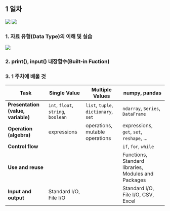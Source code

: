 ## 1 일차 
![](https://miro.medium.com/v2/resize:fit:1100/format:webp/1*FTv0YjReFNoE8phRcfFKBg.png)
![](https://miro.medium.com/v2/resize:fit:1100/format:webp/0*pQHDovv3Wa7iY1Hy.png)
### 1. 자료 유형(Data Type)의 이해 및 실습
![](https://media.geeksforgeeks.org/wp-content/uploads/20241210131752166623/Python-Data-Types.webp)

### 2. print(), input() 내장함수(Built-in Fuction)

### 3. 1 주차에 배울 것

| Task                         | Single Value                           | Multiple Values                                | numpy, pandas                                         |
|-----------------------------|----------------------------------------|------------------------------------------------|--------------------------------------------------------|
| **Presentation (value, variable)** | `int`, `float`, `string`, `boolean`       | `list`, `tuple`, `dictionary`, `set`           | `ndarray`, `Series`, `DataFrame`                      |
| **Operation (algebra)**     | expressions                            | operations, mutable operations                 | expressions, `get`, `set`, `reshape`, ...             |
| **Control flow**            |                                        |                                                | `if`, `for`, `while`                                  |
| **Use and reuse**           |                                        |                                                | Functions, Standard libraries, Modules and Packages   |
| **Input and output**        | Standard I/O, File I/O                 |                                                | Standard I/O, File I/O, CSV, Excel                    |
